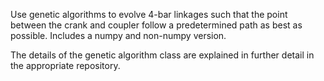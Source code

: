 Use genetic algorithms to evolve 4-bar linkages such that the point between the crank and coupler follow a predetermined path as best as possible.
Includes a numpy and non-numpy version.

The details of the genetic algorithm class are explained in further detail in the appropriate repository.
